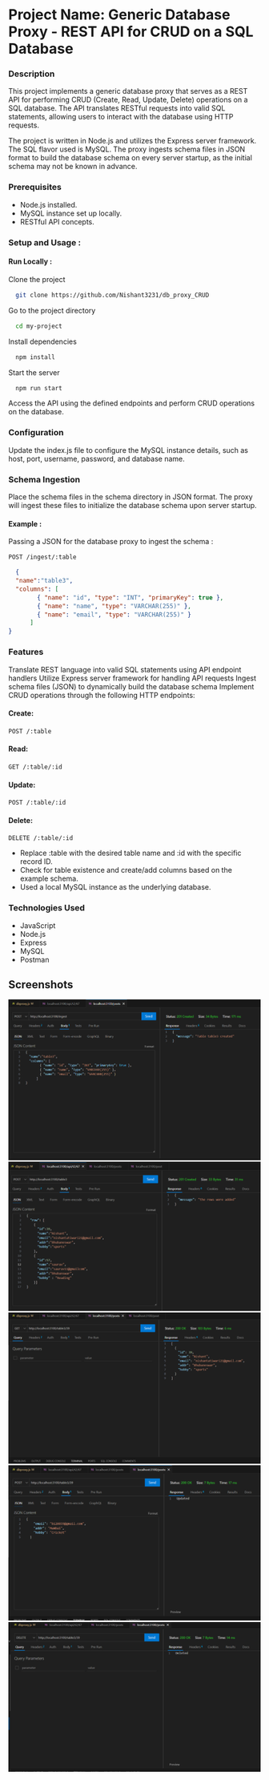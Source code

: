 # Project Name: Generic Database Proxy - REST API for CRUD on a SQL Database
### Description
This project implements a generic database proxy that serves as a REST API for performing CRUD (Create, Read, Update, Delete) operations on a SQL database. The API translates RESTful requests into valid SQL statements, allowing users to interact with the database using HTTP requests.

The project is written in Node.js and utilizes the Express server framework. The SQL flavor used is MySQL. The proxy ingests schema files in JSON format to build the database schema on every server startup, as the initial schema may not be known in advance.


### Prerequisites
- Node.js installed.
- MySQL instance set up locally.
- RESTful API concepts.
### Setup and Usage :
#### Run Locally :

Clone the project

```bash
  git clone https://github.com/Nishant3231/db_proxy_CRUD
```

Go to the project directory

```bash
  cd my-project
```

Install dependencies

```bash
  npm install
```

Start the server

```bash
  npm run start
```
Access the API using the defined endpoints and perform CRUD operations on the database.

### Configuration
Update the index.js file to configure the MySQL instance details, such as host, port, username, password, and database name.

### Schema Ingestion
Place the schema files in the schema directory in JSON format. The proxy will ingest these files to initialize the database schema upon server startup.
#### Example :
Passing a JSON for the database proxy to ingest the schema : 

```http
POST /ingest/:table
```

```JSON
  {
  "name":"table3",
  "columns": [
        { "name": "id", "type": "INT", "primaryKey": true },
        { "name": "name", "type": "VARCHAR(255)" },
        { "name": "email", "type": "VARCHAR(255)" }
      ]
}
```


### Features
Translate REST language into valid SQL statements using API endpoint handlers
Utilize Express server framework for handling API requests
Ingest schema files (JSON) to dynamically build the database schema
Implement CRUD operations through the following HTTP endpoints:
#### Create: 
```http
POST /:table
```
#### Read: 
```http
GET /:table/:id
```
#### Update: 
```http
POST /:table/:id
```
#### Delete: 
```http
DELETE /:table/:id
```
- Replace :table with the desired table name and :id with the specific record ID.
- Check for table existence and create/add columns based on the example schema.
- Used a local MySQL instance as the underlying database.

### Technologies Used
- JavaScript
- Node.js
- Express
- MySQL
- Postman


## Screenshots
![Ingesting Schema](INGEST_schema.png)
![Alt text](POST_req.png)
![Alt text](GET_req.png)
![Alt text](UPDATE_req.png)
![Alt text](DELETEquery.png)



